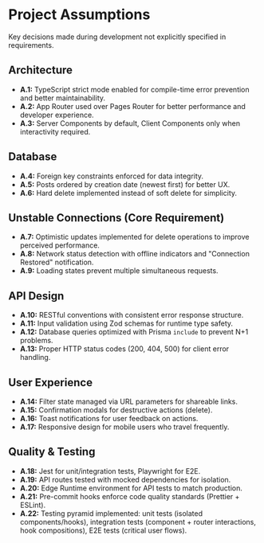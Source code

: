 # Project Assumptions

Key decisions made during development not explicitly specified in requirements.

## Architecture

*   **A.1:** TypeScript strict mode enabled for compile-time error prevention and better maintainability.
*   **A.2:** App Router used over Pages Router for better performance and developer experience.
*   **A.3:** Server Components by default, Client Components only when interactivity required.

## Database

*   **A.4:** Foreign key constraints enforced for data integrity.
*   **A.5:** Posts ordered by creation date (newest first) for better UX.
*   **A.6:** Hard delete implemented instead of soft delete for simplicity.

## Unstable Connections (Core Requirement)

*   **A.7:** Optimistic updates implemented for delete operations to improve perceived performance.
*   **A.8:** Network status detection with offline indicators and "Connection Restored" notification.
*   **A.9:** Loading states prevent multiple simultaneous requests.

## API Design

*   **A.10:** RESTful conventions with consistent error response structure.
*   **A.11:** Input validation using Zod schemas for runtime type safety.
*   **A.12:** Database queries optimized with Prisma `include` to prevent N+1 problems.
*   **A.13:** Proper HTTP status codes (200, 404, 500) for client error handling.

## User Experience

*   **A.14:** Filter state managed via URL parameters for shareable links.
*   **A.15:** Confirmation modals for destructive actions (delete).
*   **A.16:** Toast notifications for user feedback on actions.
*   **A.17:** Responsive design for mobile users who travel frequently.

## Quality & Testing

*   **A.18:** Jest for unit/integration tests, Playwright for E2E.
*   **A.19:** API routes tested with mocked dependencies for isolation.
*   **A.20:** Edge Runtime environment for API tests to match production.
*   **A.21:** Pre-commit hooks enforce code quality standards (Prettier + ESLint).
*   **A.22:** Testing pyramid implemented: unit tests (isolated components/hooks), integration tests (component + router interactions, hook compositions), E2E tests (critical user flows).